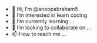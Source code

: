 - 👋 Hi, I’m @anoopabraham5
- 👀 I’m interested in learn coding
- 🌱 I’m currently learning ...
- 💞️ I’m looking to collaborate on ...
- 📫 How to reach me ...

<!---
anoopabraham5/anoopabraham5 is a ✨ special ✨ repository because its `README.md` (this file) appears on your GitHub profile.
You can click the Preview link to take a look at your changes.
--->
